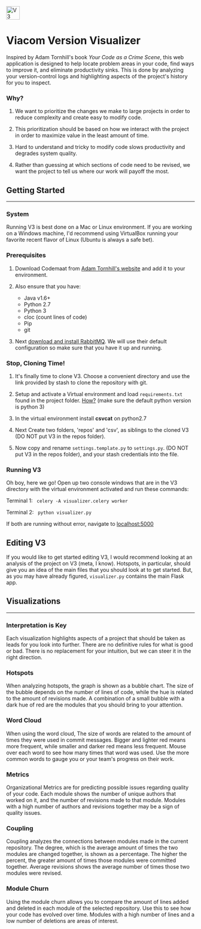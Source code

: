 <img src="http://ec2-52-7-214-244.compute-1.amazonaws.com/static/images/V3_Logo.svg" alt="V3" height="36px"/>

# Viacom Version Visualizer

Inspired by Adam Tornhill's book <i>Your Code as a Crime Scene</i>, this web application is designed to help locate problem areas in your code, find ways to improve it, and eliminate productivity sinks. This is done by analyzing your version-control logs and highlighting aspects of the project's history for you to inspect.

### Why?

1. We want to prioritize the changes we make to large projects in order to reduce complexity and create easy to modify code.

2. This prioritization should be based on how we interact with the project in order to maximize value in the least amount of time.

3. Hard to understand and tricky to modify code slows productivity and degrades system quality.

4. Rather than guessing at which sections of code need to be revised, we want the project to tell us where our work will payoff the most.


## Getting Started
------------------

### System
Running V3 is best done on a Mac or Linux environment. If you are working on a Windows machine, I'd recommend using VirtualBox running your favorite recent flavor of Linux (Ubuntu is always a safe bet).

### Prerequisites
1. Download Codemaat from [Adam Tornhill's website](http://www.adamtornhill.com/code/crimescenetools.htm) and add it to your environment.

2. Also ensure that you have:
    * Java v1.6+
    * Python 2.7
    * Python 3
    * cloc (count lines of code)
    * Pip
    * git

3. Next [download and install RabbitMQ](http://www.rabbitmq.com/download.html). We will use their default configuration so make sure that you have it up and running.

### Stop, Cloning Time!

1. It's finally time to clone V3. Choose a convenient directory and use the link provided by stash to clone the repository with git.

2. Setup and activate a Virtual environment and load <code>requirements.txt</code> found in the project folder. [How?](http://docs.python-guide.org/en/latest/dev/virtualenvs/) (make sure the default python version is python 3)

3. In the virtual environment install <b>csvcat</b> on python2.7

4. Next Create two folders, 'repos' and 'csv', as siblings to the cloned V3  (DO NOT put V3 in the repos folder).

5. Now copy and rename <code>settings.template.py</code> to <code>settings.py</code>.  (DO NOT put V3 in the repos folder), and your stash credentials into the file.

### Running V3

Oh boy, here we go! Open up two console windows that are in the V3 directory with the virtual environment activated and run these commands:

Terminal 1:
<code>
celery -A visualizer.celery worker
</code>

Terminal 2:
<code>
python visualizer.py
</code>

If both are running without error, navigate to [localhost:5000](localhost:5000)

## Editing V3
If you would like to get started editing V3, I would recommend looking at an analysis of the project on V3 (meta, I know). Hotspots, in particular, should give you an idea of the main files that you should look at to get started. But, as you may have already figured, <code>visualizer.py</code> contains the main Flask app.


## Visualizations
-----------------

### Interpretation is Key
Each visualization highlights aspects of a project that should be taken as leads for you look into further. There are no definitive rules for what is good or bad. There is no replacement for your intuition, but we can steer it in the right direction.

### Hotspots
When analyzing hotspots, the graph is shown as a bubble chart. The size of the bubble depends on the number of lines of code, while the hue is related to the amount of revisions made. A combination of a small bubble with a dark hue of red are the modules that you should bring to your attention.

### Word Cloud
When using the word cloud, The size of words are related to the amount of times they were used in commit messages. Bigger and lighter red means more frequent, while smaller and darker red means less frequent. Mouse over each word to see how many times that word was used. Use the more common words to gauge you or your team's progress on their work.

### Metrics
Organizational Metrics are for predicting possible issues regarding quality of your code. Each module shows the number of unique authors that worked on it, and the number of revisions made to that module. Modules with a high number of authors and revisions together may be a sign of quality issues.

### Coupling
Coupling analyzes the connections between modules made in the current repository. The degree, which is the average amount of times the two modules are changed together, is shown as a percentage. The higher the percent, the greater amount of times those modules were committed together. Average revisions shows the average number of times those two modules were revised.

### Module Churn
Using the module churn allows you to compare the amount of lines added and deleted in each module of the selected repository. Use this to see how your code has evolved over time. Modules with a high number of lines and a low number of deletions are areas of interest.
